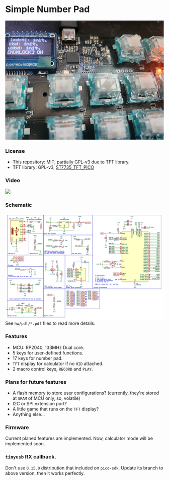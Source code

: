 # Simple Number Pad
![](hw/RP2040_KBD_LCD.jpg)

### License
* This repository: MIT, partially GPL-v3 due to TFT library.
* TFT library: GPL-v3, [ST7735_TFT_PICO](https://github.com/gavinlyonsrepo/ST7735_TFT_PICO)

### Video
![](video.gif)

### Schematic
![](hw/RP2040_KBD-MCU.png)
See `hw/pdf/*.pdf` files to read more details.

### Features
* MCU: RP2040, 133MHz Dual core.
* 5 keys for user-defined functions.
* 17 keys for number pad.
* `TFT` display for calculator if no `HID` attached.
* 2 macro control keys, `RECORD` and `PLAY`.

### Plans for future features
* A flash memory to store user configurations? (currently, they're stored at `SRAM` of MCU only, so, volatile)
* I2C or SPI extension port?
* A little game that runs on the `TFT` display?
* Anything else...

### Firmware
Current planed features are implemented.
Now, calculator mode will be implemented soon.

### `tinyusb` RX callback.
Don't use `0.15.0` distribution that included on `pico-sdk`.
Update its branch to above version, then it works perfectly.